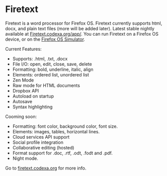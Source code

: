 Firetext
========

Firetext is a word processor for Firefox OS.  Firetext currently supports html, docx, and plain text files (more will be added later).
Latest stable nightly available at <a href="http://firetext.codexa.org/app/">Firetext.codexa.org/app/</a>.
You can run Firetext on a Firefox OS device, or on the <a href="https://addons.mozilla.org/en-US/firefox/addon/firefox-os-simulator/">Firefox OS Simulator</a>.

Current Features:
- Supports: .html, .txt, .docx
- File I/O: open, edit, close, save, delete
- Formatting: bold, underline, italic, align
- Elements: ordered list, unordered list
- Zen Mode
- Raw mode for HTML documents
- Dropbox API
- Autoload on startup
- Autosave
- Syntax highlighting

Cooming soon:
- Formatting: font color, background color, font size.
- Elements: images, tables, horizontal lines.
- Cloud services API support
- Social profile integration
- Collaborative editing (hosted)
- Format support for .doc, .rtf, .odt, .fodt and .pdf.
- Night mode.

Go to <a href="http://firetext.codexa.org">firetext.codexa.org</a> for more info.

